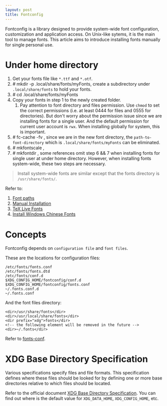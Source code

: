 ```yaml
---
layout: post
title: Fontconfig
---
```


Fontconfig is a library designed to provide system-wide font configuration, customization and application access. On Unix-like sytems, it is the main tool to manage fonts. This article aims to introduce installing fonts manually for single personal use.

# Under home directory

1. Get your fonts file like `*.ttf` and `*.otf`.
2. _#_ mkdir -p .local/share/fonts/myFonts, create a subdirectory under `.local/share/fonts` to hold your fonts.
3. _#_ cd .local/share/fonts/myFonts
4. Copy your fonts in step 1 to the newly created folder.
    1. Pay attention to font directory and files permission. Use `chmod` to set the correct permissions (i.e. at least 0444 for files and 0555 for directories). But don't worry about the permission issue since we are installing fonts for a single user. And the default permission for current user account is `rwx`. When installing globally for system, this is important.
5. _#_ fc-cache -fv <path-to-font-directory>, since we are in the new font directory, the `path-to-font-directory` which is `.local/share/fonts/myFonts` can be eliminated.
6. _#_ mkfontscale <path-to-font-directory>,
7. _#_ mkfontdir <path-to-font-directory>, some references omit step 6 && 7 when installing fonts for single user at under home directory. However, when installing fonts system-wide, these two steps are necessary.

> Install system-wide fonts are similar except that the fonts directory is `/usr/share/fonts/`.

Refer to:

1. [Font paths](https://wiki.archlinux.org/index.php/Font_configuration#Font_paths)
2. [Manual Installation](https://wiki.archlinux.org/index.php/Fonts#Manual_installation)
3. [TeX Live Fonts](https://wiki.archlinux.org/index.php/TeX_Live#Fonts)
4. [Install Windows Chinese Fonts](http://www.fangxiang.tk/2015/02/03/TeXLive-2014-Ubuntu-Installation/)

# Concepts

Fontconfig depends on `configuration file` and `font files`.

These are the locations for configuration files:

```
/etc/fonts/fonts.conf
/etc/fonts/fonts.dtd
/etc/fonts/conf.d
$XDG_CONFIG_HOME/fontconfig/conf.d
$XDG_CONFIG_HOME/fontconfig/fonts.conf
~/.fonts.conf.d
~/.fonts.conf
```

And the font files directory:

```
<dir>/usr/share/fonts</dir>
<dir>/usr/local/share/fonts</dir>
<dir prefix="xdg">fonts</dir>
<!-- the following element will be removed in the future -->
<dir>~/.fonts</dir>
```

Refer to [fonts-conf](http://freedesktop.org/software/fontconfig/fontconfig-user.html).
# XDG Base Directory Specification

Various specifications specify files and file formats. This specification defines where these files should be looked for by defining one or more base directories relative to which files should be located.

Refer to the official document [XDG Base Directory Specification](http://standards.freedesktop.org/basedir-spec/basedir-spec-0.6.html). You can find out where is the default value for `XDG_DATA_HOME`, `XDG_CONFIG_HOME`, etc.
